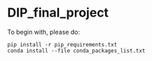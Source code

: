 # DIP_final_project

To begin with, please do:
```
pip install -r pip_requirements.txt
conda install --file conda_packages_list.txt
```